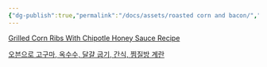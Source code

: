 ```yaml
---
{"dg-publish":true,"permalink":"/docs/assets/roasted corn and bacon/","title":"roasted corn and bacon"}
---
```



[Grilled Corn Ribs With Chipotle Honey Sauce Recipe](https://www.thespruceeats.com/grilled-corn-ribs-with-chipotle-honey-sauce-recipe-7483745)



[오븐으로 고구마, 옥수수, 달걀 굽기, 간식, 찜질방 계란](https://www.10000recipe.com/recipe/6907334)
